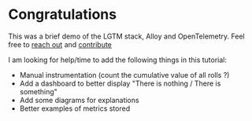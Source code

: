 # Congratulations

This was a brief demo of the LGTM stack, Alloy and OpenTelemetry. Feel free to [reach out](https://linkedin.com/in/duveau) and [contribute](https://github.com/clementduveau/killercoda)

I am looking for help/time to add the following things in this tutorial:
- Manual instrumentation (count the cumulative value of all rolls ?)
- Add a dashboard to better display "There is nothing / There is something"
- Add some diagrams for explanations
- Better examples of metrics stored